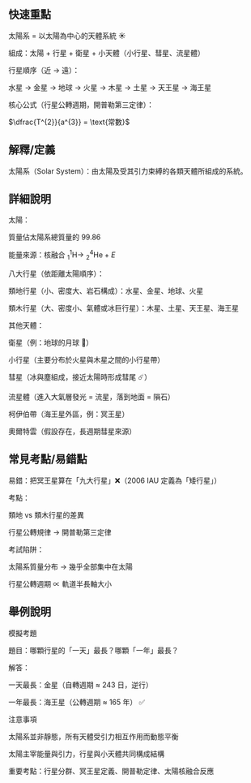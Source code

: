 ## 快速重點

太陽系 = 以太陽為中心的天體系統 ☀️

組成：太陽 + 行星 + 衛星 + 小天體（小行星、彗星、流星體）

行星順序（近 → 遠）：

水星 → 金星 → 地球 → 火星 → 木星 → 土星 → 天王星 → 海王星

核心公式（行星公轉週期，開普勒第三定律）：

$\dfrac{T^{2}}{a^{3}} = \text{常數}$


## 解釋/定義

太陽系（Solar System）：由太陽及受其引力束縛的各類天體所組成的系統。


## 詳細說明

太陽：

質量佔太陽系總質量的 $99.86%$

能量來源：核融合 ${}^{1}_{1}\mathrm{H} \rightarrow \ {}^{4}_{2}\mathrm{He} + E$

八大行星（依距離太陽順序）：

類地行星（小、密度大、岩石構成）：水星、金星、地球、火星

類木行星（大、密度小、氣體或冰巨行星）：木星、土星、天王星、海王星

其他天體：

衛星（例：地球的月球 🌙）

小行星（主要分布於火星與木星之間的小行星帶）

彗星（冰與塵組成，接近太陽時形成彗尾 ☄️）

流星體（進入大氣層發光 = 流星，落到地面 = 隕石）

柯伊伯帶（海王星外區，例：冥王星）

奧爾特雲（假設存在，長週期彗星來源）


## 常見考點/易錯點

易錯：把冥王星算在「九大行星」❌（2006 IAU 定義為「矮行星」）

考點：

類地 vs 類木行星的差異

行星公轉規律 → 開普勒第三定律

考試陷阱：

太陽系質量分布 → 幾乎全部集中在太陽

行星公轉週期 ∝ 軌道半長軸大小


## 舉例說明

模擬考題

題目：哪顆行星的「一天」最長？哪顆「一年」最長？

解答：

一天最長：金星（自轉週期 ≈ 243 日，逆行）

一年最長：海王星（公轉週期 ≈ 165 年） ✅

注意事項

太陽系並非靜態，所有天體受引力相互作用而動態平衡

太陽主宰能量與引力，行星與小天體共同構成結構

重要考點：行星分群、冥王星定義、開普勒定律、太陽核融合反應

